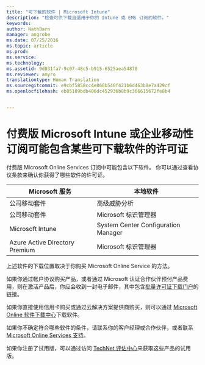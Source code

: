 ```yaml
---
title: "可下载的软件 | Microsoft Intune"
description: "检查可供下载且适用于你的 Intune 或 EMS 订阅的软件。"
keywords: 
author: NathBarn
manager: angrobe
ms.date: 07/25/2016
ms.topic: article
ms.prod: 
ms.service: 
ms.technology: 
ms.assetid: 9d031fa7-9c07-48c5-b915-6525aea54870
ms.reviewer: amyro
translationtype: Human Translation
ms.sourcegitcommit: e9cbf5858cc4e860b540f421b6d463b8e7a429cf
ms.openlocfilehash: eb85109bdb406dc452936b8b9c366615672fe8b4


---
```


# 付费版 Microsoft Intune 或企业移动性订阅可能包含某些可下载软件的许可证

付费版 Microsoft Online Services 订阅中可能包含以下软件。  你可以通过查看协议条款来确认你获得了哪些软件的许可证。

| **Microsoft 服务**    | **本地软件**           |
| ------------- |-------------|
|公司移动套件 |    高级威胁分析 |
|公司移动套件 |    Microsoft 标识管理器 |
|Microsoft Intune | System Center Configuration Manager |
|Azure Active Directory Premium |   Microsoft 标识管理器 |

上述软件的下载位置取决于你购买 Microsoft Online Service 的方法。

如果你通过帐户协议购买产品，或者通过 Microsoft 认证合作伙伴预付产品费用，则在激活产品后，你应会收到一封电子邮件，其中包含[批量许可证下载门户](https://www.microsoft.com/Licensing/servicecenter/default.aspx)的链接。

如果你直接使用信用卡购买或通过云解决方案提供商购买，则可以通过 [Microsoft Online 软件下载中心](https://www.microsoft.com/online/downloads/HomeRealmDiscovery.aspx)下载软件。

如果你不确定符合哪些软件的条件，请联系你的客户经理或合作伙伴，或者联系 [Microsoft Online Services 支持](https://technet.microsoft.com/en-us/dn932057.aspx)。

如果你注册了试用版，可以通过访问 [TechNet 评估中心](https://www.microsoft.com/evalcenter/try)来获取这些产品的试用版。



<!--HONumber=Jul16_HO4-->


